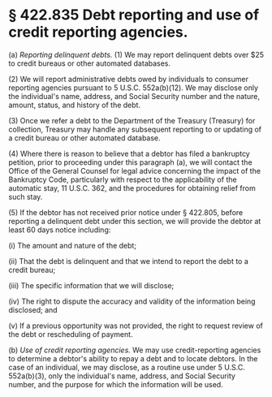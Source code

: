 # § 422.835   Debt reporting and use of credit reporting agencies.

(a) *Reporting delinquent debts.* (1) We may report delinquent debts over $25 to credit bureaus or other automated databases.


(2) We will report administrative debts owed by individuals to consumer reporting agencies pursuant to 5 U.S.C. 552a(b)(12). We may disclose only the individual's name, address, and Social Security number and the nature, amount, status, and history of the debt.


(3) Once we refer a debt to the Department of the Treasury (Treasury) for collection, Treasury may handle any subsequent reporting to or updating of a credit bureau or other automated database.


(4) Where there is reason to believe that a debtor has filed a bankruptcy petition, prior to proceeding under this paragraph (a), we will contact the Office of the General Counsel for legal advice concerning the impact of the Bankruptcy Code, particularly with respect to the applicability of the automatic stay, 11 U.S.C. 362, and the procedures for obtaining relief from such stay.


(5) If the debtor has not received prior notice under § 422.805, before reporting a delinquent debt under this section, we will provide the debtor at least 60 days notice including:


(i) The amount and nature of the debt;


(ii) That the debt is delinquent and that we intend to report the debt to a credit bureau;


(iii) The specific information that we will disclose;


(iv) The right to dispute the accuracy and validity of the information being disclosed; and


(v) If a previous opportunity was not provided, the right to request review of the debt or rescheduling of payment.


(b) *Use of credit reporting agencies.* We may use credit-reporting agencies to determine a debtor's ability to repay a debt and to locate debtors. In the case of an individual, we may disclose, as a routine use under 5 U.S.C. 552a(b)(3), only the individual's name, address, and Social Security number, and the purpose for which the information will be used.




